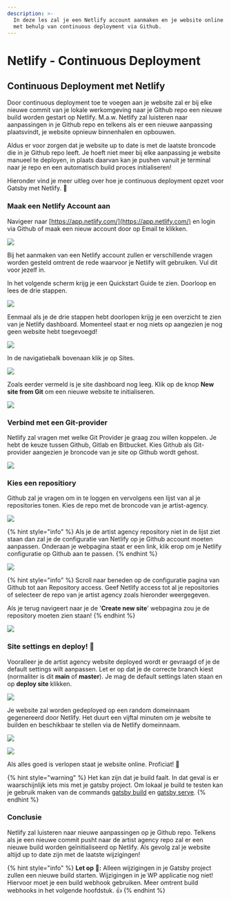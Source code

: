 ```yaml
---
description: >-
  In deze les zal je een Netlify account aanmaken en je website online zetten
  met behulp van continuous deployment via Github.
---
```


# Netlify - Continuous Deployment

## Continuous Deployment met Netlify

Door continuous deployment toe te voegen aan je website zal er bij elke nieuwe commit van je lokale werkomgeving naar je Github repo een nieuwe build worden gestart op Netlify. M.a.w. Netlify zal luisteren naar aanpassingen in je Github repo en telkens als er een nieuwe aanpassing plaatsvindt, je website opnieuw binnenhalen en opbouwen.

Aldus er voor zorgen dat je website up to date is met de laatste broncode die in je Github repo leeft. Je hoeft niet meer bij elke aanpassing je website manueel te deployen, in plaats daarvan kan je pushen vanuit je terminal naar je repo en een automatisch build proces initialiseren!

Hieronder vind je meer uitleg over hoe je continuous deployment opzet voor Gatsby met Netlify. :muscle:

### Maak een Netlify Account aan

Navigeer naar [https://app.netlify.com/](https://app.netlify.com/) en login via Github of maak een nieuw account door op Email te klikken.

![](<../../.gitbook/assets/image (109).png>)

Bij het aanmaken van een Netlify account zullen er verschillende vragen worden gesteld omtrent de rede waarvoor je Netlify wilt gebruiken. Vul dit voor jezelf in.

In het volgende scherm krijg je een Quickstart Guide te zien. Doorloop en lees de drie stappen.

![](<../../.gitbook/assets/image (90).png>)

Eenmaal als je de drie stappen hebt doorlopen krijg je een overzicht te zien van je Netlify dashboard. Momenteel staat er nog niets op aangezien je nog geen website hebt toegevoegd!

![](<../../.gitbook/assets/image (86).png>)

In de navigatiebalk bovenaan klik je op Sites.&#x20;

![](<../../.gitbook/assets/image (4).png>)

Zoals eerder vermeld is je site dashboard nog leeg. Klik op de knop **New site from Git** om een nieuwe website te initialiseren.

![](<../../.gitbook/assets/image (84).png>)

### Verbind met een Git-provider

Netlify zal vragen met welke Git Provider je graag zou willen koppelen. Je hebt de keuze tussen Github, Gitlab en Bitbucket. Kies Github als Git-provider aangezien je broncode van je site op Github wordt gehost.

![](<../../.gitbook/assets/image (30).png>)

### Kies een repositiory

Github zal je vragen om in te loggen en vervolgens een lijst van al je repositories tonen. Kies de repo met de broncode van je artist-agency.

![](<../../.gitbook/assets/image (22).png>)

{% hint style="info" %}
Als je de artist agency repository niet in de lijst ziet staan dan zal je de configuratie van Netlify op je Github account moeten aanpassen. Onderaan je webpagina staat er een link, klik erop om je Netlify configuratie op Github aan te passen.&#x20;
{% endhint %}

![](<../../.gitbook/assets/image (43).png>)

{% hint style="info" %}
Scroll naar beneden op de configuratie pagina van Github tot aan Repository access. Geef Netlify access tot al je repositories of selecteer de repo van je artist agency zoals hieronder weergegeven.

Als je terug navigeert naar je de '**Create new site**' webpagina zou je de repository moeten zien staan!
{% endhint %}

![](<../../.gitbook/assets/image (9).png>)

### Site settings en deploy! :rocket:

Vooralleer je de artist agency website deployed wordt er gevraagd of je de default settings wilt aanpassen. Let er op dat je de correcte branch kiest (normaliter is dit **main** of **master**). Je mag de default settings laten staan en op **deploy site** klikken.

![](<../../.gitbook/assets/image (1).png>)

Je website zal worden gedeployed op een random domeinnaam gegenereerd door Netlify. Het duurt een vijftal minuten om je website te builden en beschikbaar te stellen via de Netlify domeinnaam.

![](<../../.gitbook/assets/image (182).png>)

![](<../../.gitbook/assets/image (16).png>)

Als alles goed is verlopen staat je website online. Proficiat! :tada:

{% hint style="warning" %}
Het kan zijn dat je build faalt. In dat geval is er waarschijnlijk iets mis met je gatsby project. Om lokaal je build te testen kan je gebruik maken van de commands [gatsby build](https://www.gatsbyjs.com/docs/reference/gatsby-cli/#build) en [gatsby serve](https://www.gatsbyjs.com/docs/reference/gatsby-cli/#build).
{% endhint %}

### Conclusie

Netlify zal luisteren naar nieuwe aanpassingen op je Github repo. Telkens als je een nieuwe commit pusht naar de artist agency repo zal er een nieuwe build worden geïnitialiseerd op Netlify. Als gevolg zal je website altijd up to date zijn met de laatste wijzigingen!

{% hint style="info" %}
**Let op** :eyes:**:** Alleen wijzigingen in je Gatsby project zullen een nieuwe build starten. Wijzigingen in je WP applicatie nog niet! Hiervoor moet je een build webhook gebruiken. Meer omtrent build webhooks in het volgende hoofdstuk. :thumbsup:
{% endhint %}
